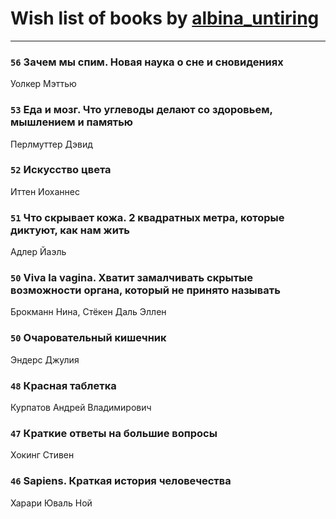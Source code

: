 # Wish list of books by [albina_untiring](http://vk.com/id2579695)
---

### `56` Зачем мы спим. Новая наука о сне и сновидениях
Уолкер Мэттью

### `53` Еда и мозг. Что углеводы делают со здоровьем, мышлением и памятью
Перлмуттер Дэвид

### `52` Искусство цвета
Иттен Иоханнес

### `51` Что скрывает кожа. 2 квадратных метра, которые диктуют, как нам жить
Адлер Йаэль

### `50` Viva la vagina. Хватит замалчивать скрытые возможности органа, который не принято называть
Брокманн Нина, Стёкен Даль Эллен

### `50` Очаровательный кишечник
Эндерс Джулия

### `48` Красная таблетка
Курпатов Андрей Владимирович

### `47` Краткие ответы на большие вопросы
Хокинг Стивен

### `46` Sapiens. Краткая история человечества
Харари Юваль Ной

